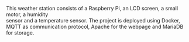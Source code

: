 This weather station consists of a Raspberry Pi, an LCD screen, a small motor, a humidity     
sensor and a temperature sensor. The project is deployed using Docker, MQTT as 
communication protocol, Apache for the webpage and MariaDB for storage. 
